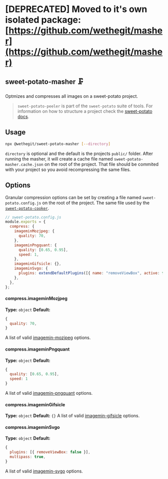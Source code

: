 # [DEPRECATED] Moved to it's own isolated package: [https://github.com/wethegit/masher](https://github.com/wethegit/masher)

## sweet-potato-masher 🗜

Optmizes and compresses all images on a sweet-potato project.

> `sweet-potato-peeler` is part of the `sweet-potato` suite of tools. For information on how to structure a project check the [sweet-potato docs](https://github.com/wethegit/sweet-potato).

## Usage

```sh
npx @wethegit/sweet-potato-masher [--directory]
```

`directory` is optional and the default is the projects `public/` folder.
After running the masher, it will create a cache file named `sweet-potato-masher.cache.json` on the root of the project.
That file should be commited with your project so you avoid recompressing the same files.

## Options

Granular compression options can be set by creating a file named `sweet-potato.config.js` on the root of the project.
The same file used by the [`sweet-potato-cooker`](https://github.com/wethegit/sweet-potato/tree/main/cooker#config).

```js
// sweet-potato.config.js
module.exports = {
  compress: {
    imageminMozjpeg: {
      quality: 70,
    },
    imageminPngquant: {
      quality: [0.65, 0.95],
      speed: 1,
    },
    imageminGifsicle: {},
    imageminSvgo: {
      plugins: extendDefaultPlugins([{ name: "removeViewBox", active: false }]),
    },
  },
};
```

#### compress.imageminMozjpeg

**Type:** `object`
**Default:**

```js
{
  quality: 70,
}
```

A list of valid [imagemin-mozjpeg](https://www.npmjs.com/package/imagemin-mozjpeg) options.

#### compress.imageminPngquant

**Type:** `object`
**Default:**

```js
{
  quality: [0.65, 0.95],
  speed: 1
}
```

A list of valid [imagemin-pngquant](https://www.npmjs.com/package/imagemin-pngquant) options.

#### compress.imageminGifsicle

**Type:** `object`
**Default:** `{}`
A list of valid [imagemin-gifsicle](https://www.npmjs.com/package/imagemin-gifsicle) options.

#### compress.imageminSvgo

**Type:** `object`
**Default:**

```js
{
  plugins: [{ removeViewBox: false }],
  multipass: true,
}
```

A list of valid [imagemin-svgo](https://www.npmjs.com/package/imagemin-svgo) options.
